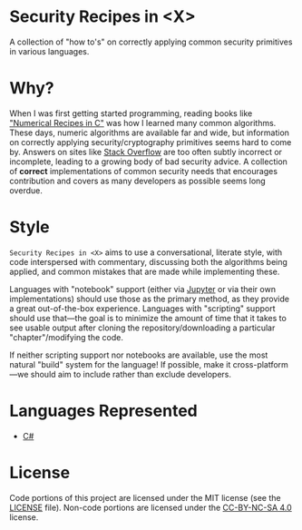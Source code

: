 # Security Recipes in &lt;X&gt;

A collection of "how to's" on correctly applying common security primitives in various languages.

# Why?

When I was first getting started programming, reading books like ["Numerical Recipes in C"][numerical]
was how I learned many common algorithms. These days, numeric algorithms are available far and wide,
but information on correctly applying security/cryptography primitives seems hard to come by. Answers
on sites like [Stack Overflow][so] are too often subtly incorrect or incomplete, leading to a growing
body of bad security advice. A collection of **correct** implementations of common security needs that
encourages contribution and covers as many developers as possible seems long overdue.

# Style

`Security Recipes in <X>` aims to use a conversational, literate style, with code interspersed with
commentary, discussing both the algorithms being applied, and common mistakes that are made while
implementing these.

Languages with "notebook" support (either via [Jupyter][jupyter] or via their own implementations)
should use those as the primary method, as they provide a great out-of-the-box experience. Languages with
"scripting" support should use that&mdash;the goal is to minimize the amount of time that it takes to
see usable output after cloning the repository/downloading a particular "chapter"/modifying the code. 

If neither scripting support nor notebooks are available, use the most natural "build" system for 
the language! If possible, make it cross-platform&mdash;we should aim to include rather than 
exclude developers.

# Languages Represented

* [C#][csharp]

# License

Code portions of this project are licensed under the MIT license (see the [LICENSE][license] file).
Non-code portions are licensed under the [CC-BY-NC-SA 4.0][cc] license.

[numerical]: https://amzn.to/29hYNBn
[so]: https://stackoverflow.com
[jupyter]: https://jupyter.org
[license]: LICENSE.md
[cc]: https://creativecommons.org/licenses/by-nc-sa/4.0/
[csharp]: ./csharp/readme.md